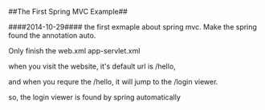##The First Spring MVC Example##

####2014-10-29####
the first exmaple about spring mvc.
Make the spring found the annotation auto.

Only finish the web.xml app-servlet.xml 

when you visit the website, it's default url is /hello,

and when you requre the /hello, it will jump to the /login  viewer.

so, the login viewer is found by spring automatically